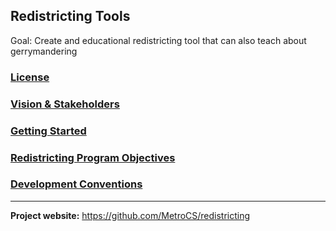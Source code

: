 ## Redistricting Tools

Goal: Create and educational redistricting tool that can also teach about gerrymandering
### [License](LICENSE)

### [Vision & Stakeholders](Vision.md)

### [Getting Started](GettingStarted.md)

### [Redistricting Program Objectives](RedistrictingProgram.md)

### [Development Conventions](DevelopmentConventions.md)



___

__Project website:__ https://github.com/MetroCS/redistricting

